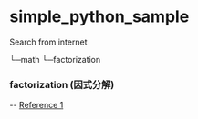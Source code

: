# simple_python_sample
Search from internet


└─math
    └─factorization 
    
### factorization (因式分解)
-- [Reference 1](https://openhome.cc/Gossip/Python/LambdaExpression.html)
